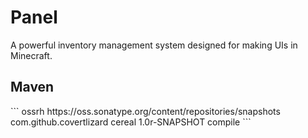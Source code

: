 # Panel
A powerful inventory management system designed for making UIs in Minecraft.
<h2>Maven</h2>
```
<!--Sonatype Public Repository-->

<repository>
  <id>ossrh</id>
  <url>https://oss.sonatype.org/content/repositories/snapshots</url>
</repository>

<!--Cereal Library Dependency-->

 <dependency>
    <groupId>com.github.covertlizard</groupId>
    <artifactId>cereal</artifactId>
    <version>1.0r-SNAPSHOT</version>
    <scope>compile</scope>
  </dependency>
```

